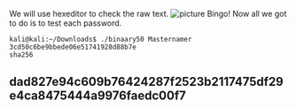 We will use hexeditor to check the raw text.
![picture](https://i.ibb.co/FKCfDNt/Untitled.png)
Bingo! Now all we got to do is to test each password.
```
kali@kali:~/Downloads$ ./binaary50 Masternamer
3cd50c6be9bbede06e51741928d88b7e
sha256
```
## dad827e94c609b76424287f2523b2117475df29e4ca8475444a9976faedc00f7
